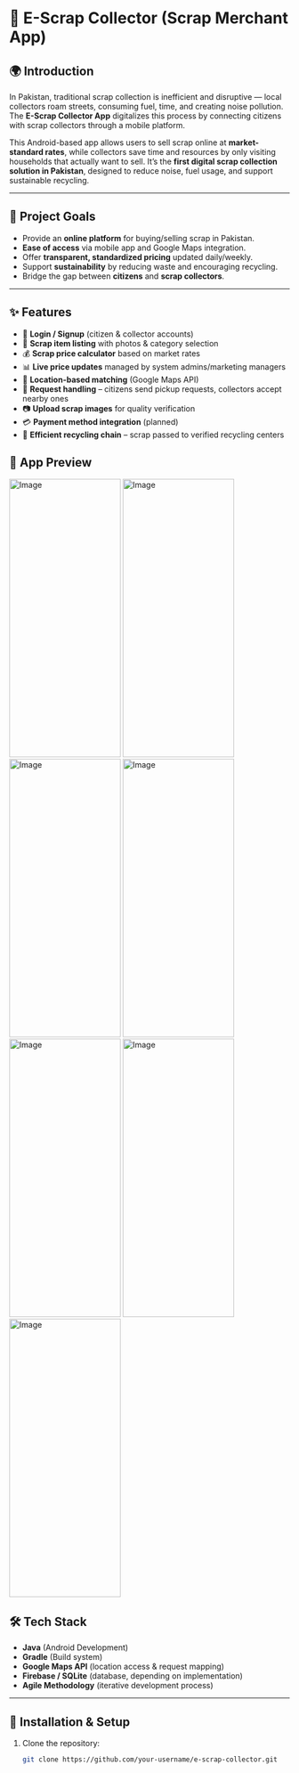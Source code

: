 # 📱 E-Scrap Collector (Scrap Merchant App)

## 🌍 Introduction
In Pakistan, traditional scrap collection is inefficient and disruptive — local collectors roam streets, consuming fuel, time, and creating noise pollution. The **E-Scrap Collector App** digitalizes this process by connecting citizens with scrap collectors through a mobile platform.  

This Android-based app allows users to sell scrap online at **market-standard rates**, while collectors save time and resources by only visiting households that actually want to sell. It’s the **first digital scrap collection solution in Pakistan**, designed to reduce noise, fuel usage, and support sustainable recycling.  

---

## 🎯 Project Goals
- Provide an **online platform** for buying/selling scrap in Pakistan.  
- **Ease of access** via mobile app and Google Maps integration.  
- Offer **transparent, standardized pricing** updated daily/weekly.  
- Support **sustainability** by reducing waste and encouraging recycling.  
- Bridge the gap between **citizens** and **scrap collectors**.  

---

## ✨ Features
- 🔑 **Login / Signup** (citizen & collector accounts)  
- 🧾 **Scrap item listing** with photos & category selection  
- 💰 **Scrap price calculator** based on market rates  
- 📊 **Live price updates** managed by system admins/marketing managers  
- 📍 **Location-based matching** (Google Maps API)  
- 🚚 **Request handling** – citizens send pickup requests, collectors accept nearby ones  
- 📷 **Upload scrap images** for quality verification  
- 💳 **Payment method integration** (planned)  
- 🔄 **Efficient recycling chain** – scrap passed to verified recycling centers
    
## 📱 App Preview
<img width="200" height="500" alt="Image" src="https://github.com/user-attachments/assets/19315ea2-1c3f-4e69-8d9c-b08d09147b2e" />
<img width="200" height="500" alt="Image" src="https://github.com/user-attachments/assets/7442f996-2f1f-4377-8ddb-3eec831353c4" />
<img width="200" height="500" alt="Image" src="https://github.com/user-attachments/assets/d4eba114-06a9-44f8-b388-44fbdf64812d" />
<img width="200" height="500" alt="Image" src="https://github.com/user-attachments/assets/73d0bd46-ef77-4c21-9415-7800273b9c92" />
<img width="200" height="500" alt="Image" src="https://github.com/user-attachments/assets/6bc2a2a8-e4e9-4e1d-a25b-373c0b9508bc" />
<img width="200" height="500" alt="Image" src="https://github.com/user-attachments/assets/fc743595-8998-4791-a417-27b5fc58b0d4" />
<img width="200" height="500" alt="Image" src="https://github.com/user-attachments/assets/0be52238-0bbd-45f5-9317-971acf1cfe04" />




## 🛠️ Tech Stack
- **Java** (Android Development)  
- **Gradle** (Build system)  
- **Google Maps API** (location access & request mapping)  
- **Firebase / SQLite** (database, depending on implementation)  
- **Agile Methodology** (iterative development process)  

---

## 🚀 Installation & Setup
1. Clone the repository:
   ```bash
   git clone https://github.com/your-username/e-scrap-collector.git
